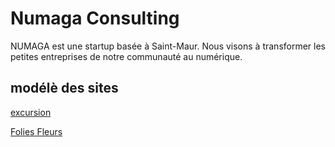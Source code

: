 # Numaga Consulting

NUMAGA est une startup basée à Saint-Maur. Nous visons à transformer les petites entreprises de notre communauté au numérique.

## modélè des sites

[excursion](https://numaga.fr/excursion)

[Folies Fleurs](https://numaga.fr/foliesfleurs)
